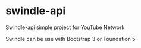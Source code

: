 swindle-api
===========

Swindle-api simple project for YouTube Network


Swindle can be use with Bootstrap 3 or Foundation 5

